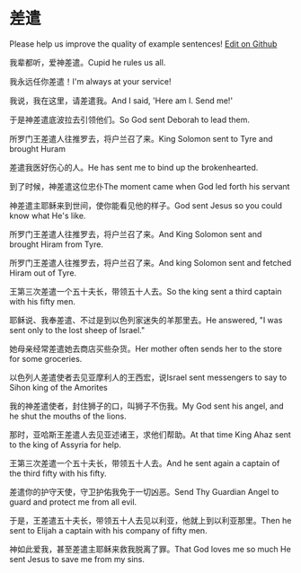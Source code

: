 # 差遣

Please help us improve the quality of example sentences! [Edit on Github](https://github.com/jiyushe/jiyu-example-sentence-source/blob/main/chinese/chaiqian.md)

<p><span class="chinese">我辈都听，爱神差遣。</span><span class="english">Cupid he rules us all.</span></p>

<p><span class="chinese">我永远任你差遣！</span><span class="english">I'm always at your service!</span></p>

<p><span class="chinese">我说，我在这里，请差遣我。</span><span class="english">And I said, 'Here am I. Send me!'</span></p>

<p><span class="chinese">于是神差遣底波拉去引领他们。</span><span class="english">So God sent Deborah to lead them.</span></p>

<p><span class="chinese">所罗门王差遣人往推罗去，将户兰召了来。</span><span class="english">King Solomon sent to Tyre and brought Huram</span></p>

<p><span class="chinese">差遣我医好伤心的人。</span><span class="english">He has sent me to bind up the brokenhearted.</span></p>

<p><span class="chinese">到了时候，神差遣这位忠仆</span><span class="english">The moment came when God led forth his servant</span></p>

<p><span class="chinese">神差遣主耶稣来到世间，使你能看见他的样子。</span><span class="english">God sent Jesus so you could know what He's like.</span></p>

<p><span class="chinese">所罗门王差遣人往推罗去，将户兰召了来。</span><span class="english">And King Solomon sent and brought Hiram from Tyre.</span></p>

<p><span class="chinese">所罗门王差遣人往推罗去，将户兰召了来。</span><span class="english">And king Solomon sent and fetched Hiram out of Tyre.</span></p>

<p><span class="chinese">王第三次差遣一个五十夫长，带领五十人去。</span><span class="english">So the king sent a third captain with his fifty men.</span></p>

<p><span class="chinese">耶稣说、我奉差遣、不过是到以色列家迷失的羊那里去。</span><span class="english">He answered, "I was sent only to the lost sheep of Israel."</span></p>

<p><span class="chinese">她母亲经常差遣她去商店买些杂货。</span><span class="english">Her mother often sends her to the store for some groceries.</span></p>

<p><span class="chinese">以色列人差遣使者去见亚摩利人的王西宏，说</span><span class="english">Israel sent messengers to say to Sihon king of the Amorites</span></p>

<p><span class="chinese">我的神差遣使者，封住狮子的口，叫狮子不伤我。</span><span class="english">My God sent his angel, and he shut the mouths of the lions.</span></p>

<p><span class="chinese">那时，亚哈斯王差遣人去见亚述诸王，求他们帮助。</span><span class="english">At that time King Ahaz sent to the king of Assyria for help.</span></p>

<p><span class="chinese">王第三次差遣一个五十夫长，带领五十人去。</span><span class="english">And he sent again a captain of the third fifty with his fifty.</span></p>

<p><span class="chinese">差遣你的护守天使，守卫护佑我免于一切凶恶。</span><span class="english">Send Thy Guardian Angel to guard and protect me from all evil.</span></p>

<p><span class="chinese">于是，王差遣五十夫长，带领五十人去见以利亚，他就上到以利亚那里。</span><span class="english">Then he sent to Elijah a captain with his company of fifty men.</span></p>

<p><span class="chinese">神如此爱我，甚至差遣主耶稣来救我脱离了罪。</span><span class="english">That God loves me so much He sent Jesus to save me from my sins.</span></p>

